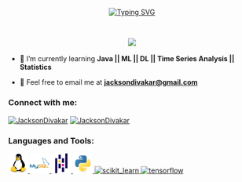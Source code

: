<p align="center">
    <a href="https://github.com/JacksonDivakar">
        <img src="https://readme-typing-svg.demolab.com?font=Georgia&size=18&duration=2000&pause=100&multiline=true&width=500&height=80&lines=Jackson+Divakar;Technology+Professional+%7C+AI and Data Science+Student;AI+%7C+Machine+Learning+%7C+Deep+Learning+&color=1f77b4" alt="Typing SVG" />
    </a>
</p>

</br>

<p align="center">
    <a href="https://github.com/JacksonDivakar">
        <img src="https://github-stats-alpha.vercel.app/api?username=JacksonDivakar&cc=22272e&tc=ffdd57&ic=1f77b4&bc=0000">
    </a>
</p>



- 🌱 I’m currently learning **Java || ML || DL || Time Series Analysis || Statistics**

- 📩 Feel free to email me at  **jacksondivakar@gmail.com**

<h3 align="left">Connect with me:</h3>
<p align="left">
<a href="https://www.linkedin.com/in/jackson-divakar/" target="blank"><img align="center" src="https://raw.githubusercontent.com/rahuldkjain/github-profile-readme-generator/master/src/images/icons/Social/linked-in-alt.svg" alt="JacksonDivakar" height="30" width="40" /></a>
<a href="https://www.kaggle.com/jacksondivakarr" target="blank"><img align="center" src="https://raw.githubusercontent.com/rahuldkjain/github-profile-readme-generator/master/src/images/icons/Social/kaggle.svg" alt="JacksonDivakar" height="30" width="40" /></a>
</p>

<h3 align="left">Languages and Tools:</h3>
<p align="left">
    <a href="https://www.linux.org/" target="_blank" rel="noreferrer"> <img src="https://raw.githubusercontent.com/devicons/devicon/master/icons/linux/linux-original.svg" alt="linux" width="40" height="40"/> </a>
    <a href="https://www.mysql.com/" target="_blank" rel="noreferrer"> <img src="https://raw.githubusercontent.com/devicons/devicon/master/icons/mysql/mysql-original-wordmark.svg" alt="mysql" width="40" height="40"/> </a>
    <a href="https://pandas.pydata.org/" target="_blank" rel="noreferrer"> <img src="https://raw.githubusercontent.com/devicons/devicon/2ae2a900d2f041da66e950e4d48052658d850630/icons/pandas/pandas-original.svg" alt="pandas" width="40" height="40"/> </a>
    <a href="https://www.python.org" target="_blank" rel="noreferrer"> <img src="https://raw.githubusercontent.com/devicons/devicon/master/icons/python/python-original.svg" alt="python" width="40" height="40"/> </a>
    <a href="https://scikit-learn.org/" target="_blank" rel="noreferrer"> <img src="https://upload.wikimedia.org/wikipedia/commons/0/05/Scikit_learn_logo_small.svg" alt="scikit_learn" width="40" height="40"/> </a>
    <a href="https://www.tensorflow.org" target="_blank" rel="noreferrer"> <img src="https://www.vectorlogo.zone/logos/tensorflow/tensorflow-icon.svg" alt="tensorflow" width="40" height="40"/> </a>
</p>




